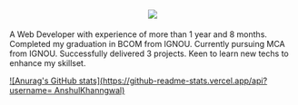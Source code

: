 <h1 align="center">
    <img src="https://readme-typing-svg.herokuapp.com/?font=Righteous&size=35&center=true&vCenter=true&width=500&height=70&duration=4000&lines=Hi+There!+👋;+I'm+Anshul;" />
</h1>

A Web Developer with experience of more than 1 year and 8 months.
Completed my graduation in BCOM from IGNOU. Currently pursuing MCA from IGNOU.
Successfully delivered 3 projects.
Keen to learn new techs to enhance my skillset.

[![Anurag's GitHub stats](https://github-readme-stats.vercel.app/api?username=
AnshulKhanngwal)](https://github.com/anuraghazra/github-readme-stats)
